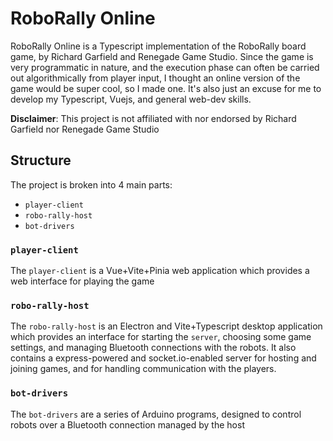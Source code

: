 # RoboRally Online

RoboRally Online is a Typescript implementation of the RoboRally board game, by Richard Garfield and Renegade Game Studio.
Since the game is very programmatic in nature, and the execution phase can often be carried out algorithmically from player input, I thought an online version of the game would be super cool, so I made one.
It's also just an excuse for me to develop my Typescript, Vuejs, and general web-dev skills.


**Disclaimer**: This project is not affiliated with nor endorsed by Richard Garfield nor Renegade Game Studio

## Structure

The project is broken into 4 main parts:

* `player-client`
* `robo-rally-host`
* `bot-drivers`

### `player-client`

The `player-client` is a Vue+Vite+Pinia web application which provides a web interface for playing the game

### `robo-rally-host`

The `robo-rally-host` is an Electron and Vite+Typescript desktop application which provides an interface for starting the `server`, choosing some game settings, and managing Bluetooth connections with the robots.
It also contains a express-powered and socket.io-enabled server for hosting and joining games, and for handling communication with the players.

### `bot-drivers`

The `bot-drivers` are a series of Arduino programs, designed to control robots over a Bluetooth connection managed by the host